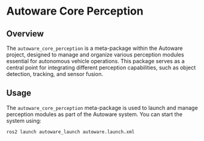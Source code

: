 # Autoware Core Perception

## Overview

The `autoware_core_perception` is a meta-package within the Autoware project, designed to manage and organize various perception modules essential for autonomous vehicle operations. This package serves as a central point for integrating different perception capabilities, such as object detection, tracking, and sensor fusion.

## Usage

The `autoware_core_perception` meta-package is used to launch and manage perception modules as part of the Autoware system. You can start the system using:

```bash
ros2 launch autoware_launch autoware.launch.xml
```
